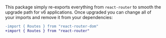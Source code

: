 
This package simply re-exports everything from `react-router` to smooth the upgrade path for v6 applications. Once upgraded you can change all of your imports and remove it from your dependencies:

```diff
-import { Routes } from "react-router-dom"
+import { Routes } from "react-router"
```


